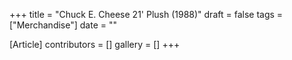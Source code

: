 +++
title = "Chuck E. Cheese 21' Plush (1988)"
draft = false
tags = ["Merchandise"]
date = ""

[Article]
contributors = []
gallery = []
+++